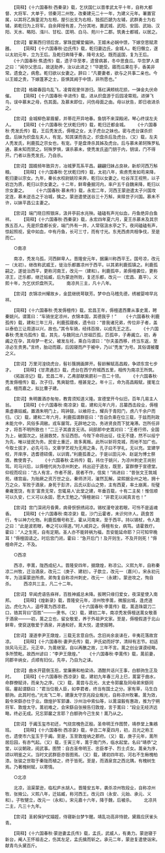 <!-- { "loadSidebar": true } -->
　　【简释】《十六国春秋·西秦录》载，乞伏国仁以晋孝武太平十年，自称大都督、大将军、大单于，领秦河二州牧，改秦建元二十一年，为建义元年。署置官属，以其将乙旃童泥为左相，屋引出支为右相，独孤匹蹏为左辅，武群勇士为右辅，弟乾归为上将军。自余拜授有差，乃分其地，置武城、武阳、安固、武始、汉阳、天水、略阳、漒川、甘松、匡明、白马、苑川十二郡。筑勇士都城，以居之。

　　【宫词】翟茀西归领后宫，掌珠昆耀爱偏钟。王姬未必娴中馈，下嫁空思赋肃雝。
　　【简释】《十六国春秋·边氏传》载，乾归妻边氏，金城人。乾归僭立，遂以太初元年，立为王后。及乾归奔降于秦，降号太妃。既而返国，复为王后。
　　《十六国春秋·焦遗传》载，遗子华至孝，遗曾病甚，冬中思食瓜。华忽梦人谓之曰：“闻尔父思瓜，故送助养，汝以此进之！”华跪受。寤而瓜果在手，香美非常。遗食之，病愈。乾归欲以女妻之。辞曰：“凡要妻者，欲与之共事二亲也。今以王姬之贵，下嫁蓬茅之士，臣惧其阙于中馈，非所愿也。”

　　【宫词】格磔春园鸟乱飞，凌霄观里伴游归。落红满颊桃花损，一弹金丸伏命催。
　　【简释】《十六国春秋·辛进传》载，进从炽盘游于后园凌霄观。进弹飞鸟，误中慕末之母，伤其面。及慕末即位，问伤母面之由。母以状告，即日收进杀之。

　　【宫词】金城柳色翠眉颦，并蒂花开异地春。鱼钥不来深殿闭，琴心终误左夫人。
　　【简释】《十六国春秋·乞伏乾归传》载，乾归迁都金城。
　　《十六国春秋·秃发氏传》载，王后秃发氏，傉檀之女，太子虎台之妹也。密与虎台谋杀炽盘。后妹为炽盘左夫人，有宠。知其谋而告之，炽盘杀后及虎台。（又）载，左夫人秃发氏，利鹿孤之宗女也，有宠。于是盘谗杀其姊及虎台。后与慕未弟轲殊罗私通，慕未知而禁之。轲殊罗惧，谋杀慕未，使秃发氏盗门钥于内，钥误，门不得开。门者以告秃发氏，乃自杀。

　　【宫词】国婿频年致异方，冶城萝茑系平昌。翩翩归妹占良袂，新却河西万斛粮。
　　【简释】《十六国春秋·乞伏乾归传》载，太初八年，索虏秃发如苟来降，乾归妻以宗女。九年，秦长水校尉姚珍来奔，乾归以女妻之。吐谷浑王视熊，以子宕岂为质，乾归以宗女妻之。十二年，鲜卑叠掘河内，率户五千自魏来降，乾归以宗女妻之。
　　《十六国春秋·慕未传》载，永宏二年，河西王蒙逊遣太子兴国攻定连，慕未逆击之于冶城，擒之。蒙逊遣使送谷三十万斛，来赎世子兴国。慕未不许，以妹平昌公主妻之。

　　【宫词】端门晓日照银床，汲井亭前水兆殃。磕磕有声光似血，丹鱼绝异白鱼祥。
　　【简释】《十六国春秋·西秦录》载，永宏四年夏六月，夏王杀慕未及其宗族五百人。先是炽盘都长安，端门外有一井，人常宿汲水亭之下。夜间磕磕有声，惊起照视，瓮中如血，中有丹鱼，长可三寸，而有寸光。东羌西虏共相争伐，至是而亡。

　　○南凉

　　南凉，秃发乌孤，河西鲜卑人。晋隆安元年，据廉川称西平王。国号凉，改元一（太初）。继改称武威王，徙治乐都置凉州于西平。以其弟利鹿孤镇之。利鹿孤嗣之，遂徙治西平，更称河南王，改元一（建和）。利鹿孤卒，弟傉檀袭位，更称凉王，迁乐都，继迁姑臧，后为蒙逊所败，复还乐都，改元一（宏昌、嘉平）。义熙十年，为乞伏炽盘所灭。
　　南凉共三主，凡十八年。

　　【宫词】衣锦凉州耀故乡，金昆继统萼联芳。梦中白马稽先德，绣被婴啼早兆祥。

　　【简释】《十六国春秋·秃发傉檀传》载，宏昌王年，傉檀遣西曹从事史暠，聘秦姚兴。谓暠曰：“车骑坐定凉州，衣锦本国，其德我乎！”
　　《十六国春秋·利鹿孤传》载，建和三年三月，利鹿孤寝疾，遗令曰：“昔我诸兄弟，传位非子者，盖以泰伯三让周道以兴，故也。”其令车骑，经纬百揆，以成先王之志。
　　《十六国春秋·秃发乌孤传》载，其先，与魏同出八世祖匹孤，匹孤卒，子寿阗立。初，寿阗之在孕，其母梦一老父，被发左衽，乘白马谓曰：“尔夫虽西移，终当东返，至凉必生贵男。”言终，胎动而寤，后因寝而产于被中，乃以“秃发”为号。其俗谓被覆之义。

　　【宫词】万里河湟绕虎台，髫衫簇拥画屏开。髫龄解赋高昌殿，争颂东宫七步才。
　　【简释】《甘肃通志》载，虎台在西宁府城西五里，相传为南凉王所筑。
　　《拓跋凉记》载，宏昌二年，乙弗部献紫罽衫一百二十领。
　　《十六国春秋·秃发傉檀传》载，次子归，隽爽聪悟，檀甚宠之。年十三，命为高昌殿赋，援笔立成。檀而嘉之，拟比曹子建。

　　【宫词】朱明置酒亦匆匆，教胄须知道义隆。宣德堂开今似旧，百年几易主人翁。
　　【简释】《十六国春秋·南凉录》载，建和元年六月，吕纂西击段业，傉檀乘虚袭姑臧。置酒朱明门上，鸣钟鼓，以飨将士。耀兵于青阳门，虏八千余户而归。（又）载，建和二年六月，利鹿孤谓群臣曰：“吾自负乘在位三载，于兹而刑政未能允中，风俗多凋敝。戎车屡驾，无辟地之功，务进贤良而下犹淹滞。岂所任非才，将吾不明所致也！”二三子其直言无讳。祠部郎中史嵩对曰：“王者行师，全国为上，破国次之。拯溺救焚，东征西怨。今陛下命将出征，往无不捷，然不以绥宁为先，唯以徙民为务。民安土重迁，故多离叛。此所以斩将克城，而地不加广也。今取士拔才，必先弓马，文章学艺视为无用之条，孔子曰不学礼，无以充。宜建学校，开庠序，选耆德硕儒，以训胄。”利鹿孤善之。于是以田元冲、赵诞为博士祭酒，教使胄子。
　　《十六国春秋·孟祎传》载，祎仕于姚兴，为凉州刺史王尚别驾。司马兴后，以傉檀代尚为凉州刺史。祎出迎于道左，既至，宴群僚于宣德堂。仰视而叹曰：“古人有言，作者不居，居者不作，信矣！”祎进曰：“昔张文王筑城苑，缮宫庙，为贻厥之资万世之业。秦师济河，漼然瓦解。梁熙据全州之地，拥十万之众，军败于酒泉，身死于彭济，吕氏以彭山之势，主有西夏，率土崩离，衔璧秦雍宽饶，有言‘富贵无常，忽辄易人’此堂之建，年垂百载，十有二主矣！惟信顺可以久安，仁义可以永固，愿大王勉之。”傉檀谢曰：“非君无以闻真言也！”

　　【宫词】宫门深闭月昏黄，病骨恹恹绣闼凉。锡杖漫夸波若眼，可怜不是返魂香。
　　【简释】《十六国春秋·南凉录》载，沙门云霍者，未识何许人。蔬食苦行，专以神力化物。利鹿孤僭号称王，霍从河南来，至于西平。持以锡杖，令人跪之曰：“此是波若眼，奉之可以得道。”时人咸异之。傉檀有女，病笃。请霍救疗。霍曰：“人之生死，自有定期。圣人亦不能转祸为福，吾安能延命耶？只可知早晚耳！”傉檀固请之。时后宫门闭，霍曰：“急开后门！及开则生，不及开则死！”傉檀命开之，不及。

　　○西凉

　　西凉，李暠，陇西成纪人。晋隆安四年，据燉煌，称凉公。义熙九年，自称秦凉二州牧，迁治酒泉，改元二（庚子、建初）。子歆立，改元一（嘉兴）。宋永初元年，为沮渠蒙逊所虏。弟恂复自称凉州刺史，改元一（永建）。蒙逊攻之，恂自杀。
　　西凉共三主，凡二十二年。

　　【宫词】早闻虎语告庥祥，百胜神威总未降。扳聘只缘归爱女，夜深星使入南邦。
　　【简释】《煌新录》载，晋隆安元年，凉州牧李暠，微服出城，逢虎道边。虎化为人，遥呼暠为西凉君。
　　《十六国春秋·李暠传》载，暠造珠碧刀二口，铬其背曰“百胜”———隶书。（又）载，建初二年，南凉秃发傉檀送暠女敬善于酒泉———初，暠之立也，留女敬爱，养于外祖尹文家。至是，傉檀假道于北山鲜卑，使裒送敬爱于酒泉，并通和好。暠大悦，遣使报聘。

　　【宫词】漫道李尹王燉煌，三载无言意自伤。念旧尚余哀诔在，辛夷花落故宫凉。
　　【简释】《十六国春秋·妻尹氏传》载，尹氏幼而好学，清辩有志节。初适扶风马元正。元正卒，为暠继室。自以再醮之故，三年不言。暠之创业谋谟经略，多所赞毗。故西州谚曰：“李尹王燉煌。”
　　《十六国春秋·李暠传》载，暠前妻，同郡辛纳女，贞顺有妇仪。先卒，乃自为之诔。

　　【宫词】曲水开筵倒玉卮，堂廉赓和柏梁诗。酒酣共话兴王事，白额驹生正及时。
　　【简释】《十六国春秋·西凉录》载，建初九年春三月上巳，暠宴于曲水，命群僚赋诗，而亲为之序。（又）载，暠尝与吕光、太史令郭黁及同母弟宋繇同宿。黁起谓繇曰：“君当位极人臣，如李君者，终当有国土之分。家有草，马生白额驹。此其时也。”光龙飞二年，建康太守京兆段业叛光，自称凉州牧署。暠为效，榖令宋繇亦仕于业。燉煌护军郭谦、沙州治中索仙等，以暠温毅有惠政，推为宁朔将军、敦煌太守。暠初难之，会宋繇自张掖告归敦煌，言于暠曰：“段业无经济远略，终必无成。兄忘郭黁之言耶？白额驹今己生矣！暠乃从之。

　　【宫词】于阗玉玺市初还，气绕宫槐色正殷。圣帝明王作图赞，靖恭堂上集鵷班。
　　【简释】《十六国春秋·西凉录》载，辛丑二年夏四月，初，吕光之称王也，遗使市六玺玉于于阗。至是，玉至敦煌纳之郡府。（又）载，庚子元年，暠所居后园，有赤气起。（又）载，壬寅三年，暠于南门外，临水起堂。名曰“靖恭”之堂，以议朝政，阅武事。图赞：自古圣帝明王、忠臣孝子、烈士贞女。暠亲为序，颂以明鉴之义。当时文武群臣亦皆图焉。（又）载，建初四年初，河右不生楸槐柏漆。张骏之世取于秦陇而植之，终于皆死。至是，而酒泉宫之西北隅，有槐树生焉。乃著槐树赋，以寄情。

　　○北凉

　　北凉，沮渠蒙逊，临松庐水胡人。晋隆安五年，袭杀凉州牧段业，自称凉州牧、张掖公。义熙八年，迁姑臧，称河西王。改元四（永安、元始、承元、义和）。子牧犍立，改元一（永和）。宋元嘉十六年，降于魏，后被杀。
　　北凉共二主，凡三十九年。

　　【宫词】圣躬保护仗媌娙，侍寝新台梦乍醒。靖乱功高非恃貌，黛眉应厌雀头青。

　　【简释】《十六国春秋·蒙逊妻孟氏传》载，孟氏，武威人，有勇力。蒙逊寝于新台，阉人王怀祖击之，伤其左足，孟氏擒而斩之。承元二年，蒙逊复遣使诣宋。献青鸟头黛百斤。

